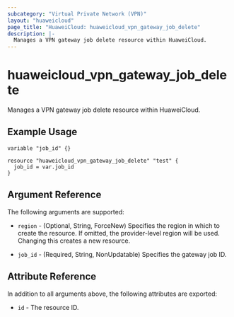 ```yaml
---
subcategory: "Virtual Private Network (VPN)"
layout: "huaweicloud"
page_title: "HuaweiCloud: huaweicloud_vpn_gateway_job_delete"
description: |-
  Manages a VPN gateway job delete resource within HuaweiCloud.
---
```


# huaweicloud_vpn_gateway_job_delete

Manages a VPN gateway job delete resource within HuaweiCloud.

## Example Usage

```hcl
variable "job_id" {}

resource "huaweicloud_vpn_gateway_job_delete" "test" {
  job_id = var.job_id
}
```

## Argument Reference

The following arguments are supported:

* `region` - (Optional, String, ForceNew) Specifies the region in which to create the resource.
  If omitted, the provider-level region will be used.
  Changing this creates a new resource.

* `job_id` - (Required, String, NonUpdatable) Specifies the gateway job ID.

## Attribute Reference

In addition to all arguments above, the following attributes are exported:

* `id` - The resource ID.
